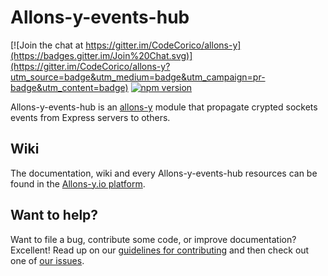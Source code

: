 # Allons-y-events-hub

[![Join the chat at https://gitter.im/CodeCorico/allons-y](https://badges.gitter.im/Join%20Chat.svg)](https://gitter.im/CodeCorico/allons-y?utm_source=badge&utm_medium=badge&utm_campaign=pr-badge&utm_content=badge)
[![npm version](https://badge.fury.io/js/allons-y-events-hub.svg)](https://badge.fury.io/js/allons-y-events-hub)

Allons-y-events-hub is an [allons-y](https://github.com/CodeCorico/allons-y) module that propagate crypted sockets events from Express servers to others.

## Wiki

The documentation, wiki and every Allons-y-events-hub resources can be found in the [Allons-y.io platform](https://allons-y.io).

## Want to help?

Want to file a bug, contribute some code, or improve documentation? Excellent! Read up on our [guidelines for contributing](CONTRIBUTING.md) and then check out one of [our issues](https://github.com/CodeCorico/allons-y-events-hub/issues).
